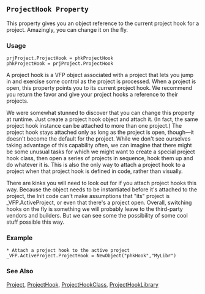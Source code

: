## `ProjectHook Property`

This property gives you an object reference to the current project hook for a project. Amazingly, you can change it on the fly.

### Usage

```foxpro
prjProject.ProjectHook = phkProjectHook
phkProjectHook = prjProject.ProjectHook
```

A project hook is a VFP object associated with a project that lets you jump in and exercise some control as the project is processed. When a project is open, this property points you to its current project hook. We recommend you return the favor and give your project hooks a reference to their projects.

We were somewhat stunned to discover that you can change this property at runtime. Just create a project hook object and attach it. (In fact, the same project hook instance can be attached to more than one project.) The project hook stays attached only as long as the project is open, though&mdash;it doesn't become the default for the project. While we don't see ourselves taking advantage of this capability often, we can imagine that there might be some unusual tasks for which we might want to create a special project hook class, then open a series of projects in sequence, hook them up and do whatever it is. This is also the only way to attach a project hook to a project when that project hook is defined in code, rather than visually.

There are kinks you will need to look out for if you attach project hooks this way. Because the object needs to be instantiated before it's attached to the project, the Init code can't make assumptions that "its" project is _VFP.ActiveProject, or even that there's a project open. Overall, switching hooks on the fly is something we will probably leave to the third-party vendors and builders. But we can see some the possibility of some cool stuff possible this way.

### Example

```foxpro
* Attach a project hook to the active project
_VFP.ActiveProject.ProjectHook = NewObject("phkHook","MyLibr")
```
### See Also

[Project](s4g730.md), [ProjectHook](s4g818.md), [ProjectHookClass](s4g817.md), [ProjectHookLibrary](s4g817.md)